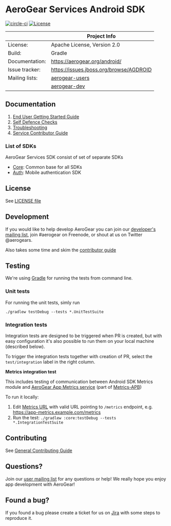 # AeroGear Services Android SDK

[![circle-ci](https://img.shields.io/circleci/project/github/aerogear/aerogear-android-sdk/master.svg)](https://circleci.com/gh/aerogear/aerogear-android-sdk)
[![License](https://img.shields.io/badge/-Apache%202.0-blue.svg)](https://opensource.org/s/Apache-2.0)

|                 | Project Info                                                     |
| --------------- | ---------------------------------------------------------------- |
| License:        | Apache License, Version 2.0                                      |
| Build:          | Gradle                                                           |
| Documentation:  | https://aerogear.org/android/                                    |
| Issue tracker:  | https://issues.jboss.org/browse/AGDROID                          |
| Mailing lists:  | [aerogear-users](http://aerogear-users.1116366.n5.nabble.com/)   | 
|                 | [aerogear-dev](https://groups.google.com/forum/#!forum/aerogear) |

## Documentation

1. [End User Getting Started Guide](./docs/getting-started/getting-started.adoc)
1. [Self Defence Checks](./docs/getting-started/certificate-pinning.adoc)
1. [Troubleshooting](./docs/troubleshooting.adoc)
1. [Service Contributor Guide](./docs/contributing-guide.adoc)

### List of SDKs

AeroGear Services SDK consist of set of separate SDKs

- [Core](./docs/getting-started/core.adoc): Common base for all SDKs
- [Auth](./docs/getting-started/auth.adoc):  Mobile authentication SDK

## License 

 See [LICENSE file](./LICENSE)

## Development

If you would like to help develop AeroGear you can join our [developer's mailing list](https://groups.google.com/forum/#!forum/aerogear), join #aerogear on Freenode, or shout at us on Twitter @aerogears.

Also takes some time and skim the [contributor guide](CONTRIBUTING.md)

## Testing

We're using [Gradle](https://gradle.org/) for running the tests from command line.

### Unit tests

For running the unit tests, simly run

`./gradlew testDebug --tests *.UnitTestSuite`

### Integration tests

Integration tests are designed to be triggered when PR is created, but with easy configuration it's also possible to run them on your local machine (described below).

To trigger the integration tests together with creation of PR, select the `test/integration` label in the right column.

**Metrics integration test**

This includes testing of communication between Android SDK Metrics module and [AeroGear App Metrics service](https://github.com/aerogear/aerogear-app-metrics) (part of [Metrics-APB](https://github.com/aerogearcatalog/metrics-apb))

To run it locally:

1. Edit [Metrics URL](https://github.com/aerogear/aerogear-android-sdk/blob/master/core/src/test/assets/integration-test-mobile-services.json#L11) with valid URL pointing to `/metrics` endpoint, e.g. https://app-metrics.example.com/metrics
2. Run the test: `./gradlew :core:testDebug --tests *.IntegrationTestSuite`


## Contributing

See [General Contributing Guide](./CONTRIBUTING.md)

## Questions?

Join our [user mailing list](https://groups.google.com/forum/#!forum/aerogear) for any questions or help! We really hope you enjoy app development with AeroGear!

## Found a bug?

If you found a bug please create a ticket for us on [Jira](https://issues.jboss.org/browse/AGDROID) with some steps to reproduce it.
